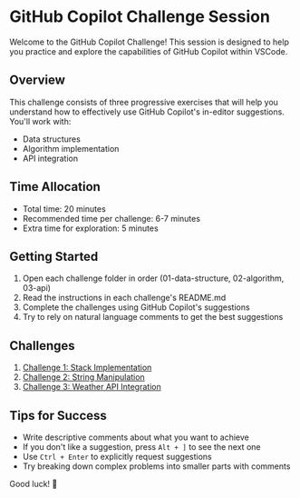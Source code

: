 # GitHub Copilot Challenge Session

Welcome to the GitHub Copilot Challenge! This session is designed to help you practice and explore the capabilities of GitHub Copilot within VSCode.

## Overview

This challenge consists of three progressive exercises that will help you understand how to effectively use GitHub Copilot's in-editor suggestions. You'll work with:
- Data structures
- Algorithm implementation
- API integration

## Time Allocation
- Total time: 20 minutes
- Recommended time per challenge: 6-7 minutes
- Extra time for exploration: 5 minutes

## Getting Started
1. Open each challenge folder in order (01-data-structure, 02-algorithm, 03-api)
2. Read the instructions in each challenge's README.md
3. Complete the challenges using GitHub Copilot's suggestions
4. Try to rely on natural language comments to get the best suggestions

## Challenges
1. [Challenge 1: Stack Implementation](./01-data-structure/README.md)
2. [Challenge 2: String Manipulation](./02-algorithm/README.md)
3. [Challenge 3: Weather API Integration](./03-api/README.md)

## Tips for Success
- Write descriptive comments about what you want to achieve
- If you don't like a suggestion, press `Alt + ]` to see the next one
- Use `Ctrl + Enter` to explicitly request suggestions
- Try breaking down complex problems into smaller parts with comments

Good luck! 🚀